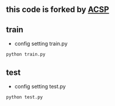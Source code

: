 ## this code is forked by [ACSP](https://github.com/WangWenhao0716/Adapted-Center-and-Scale-Prediction.git) 

## train
- config setting 
train.py 
```
python train.py
```

## test
- config setting 
test.py 
```
python test.py
```

